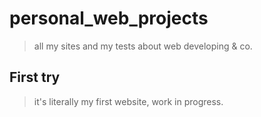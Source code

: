 # personal_web_projects
> all my sites and my tests about web developing & co.

## First try
> it's literally my first website, work in progress.
